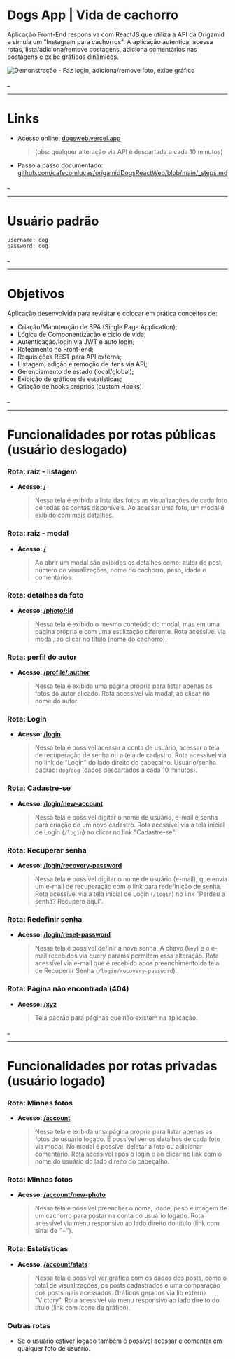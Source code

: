 # Dogs App | Vida de cachorro

Aplicação Front-End responsiva com ReactJS que utiliza a API da Origamid e simula um "Instagram para cachorros". A aplicação autentica, acessa rotas, lista/adiciona/remove postagens, adiciona comentários nas postagens e exibe gráficos dinâmicos.

![Demonstração - Faz login, adiciona/remove foto, exibe gráfico](.github/dogsweb.gif)

\_

---

# Links

- Acesso online: [dogsweb.vercel.app](https://dogsweb.vercel.app)

  > (obs: qualquer alteração via API é descartada a cada 10 minutos)

- Passo a passo documentado: [github.com/cafecomlucas/origamidDogsReactWeb/blob/main/\_steps.md](https://github.com/cafecomlucas/origamidDogsReactWeb/blob/main/_steps.md)

\_

---

# Usuário padrão

```
username: dog
password: dog
```

\_

---

# Objetivos

Aplicação desenvolvida para revisitar e colocar em prática conceitos de:

- Criação/Manutenção de SPA (Single Page Application);
- Lógica de Componentização e ciclo de vida;
- Autenticação/login via JWT e auto login;
- Roteamento no Front-end;
- Requisições REST para API externa;
- Listagem, adição e remoção de itens via API;
- Gerenciamento de estado (local/global);
- Exibição de gráficos de estatísticas;
- Criação de hooks próprios (custom Hooks).

\_

---

# Funcionalidades por rotas públicas (usuário deslogado)

### Rota: raiz - listagem

- **Acesso: [/](https://dogsweb.vercel.app/)**
  > Nessa tela é exibida a lista das fotos as visualizações de cada foto de todas as contas disponíveis. Ao acessar uma foto, um modal é exibido com mais detalhes.

### Rota: raiz - modal

- **Acesso: [/](https://dogsweb.vercel.app/)**
  > Ao abrir um modal são exibidos os detalhes como: autor do post, número de visualizações, nome do cachorro, peso, idade e comentários.

### Rota: detalhes da foto

- **Acesso: [/photo/:id](https://dogsweb.vercel.app/profile/cat)**
  > Nessa tela é exibido o mesmo conteúdo do modal, mas em uma página própria e com uma estilização diferente. Rota acessível via modal, ao clicar no título (nome do cachorro).

### Rota: perfil do autor

- **Acesso: [/profile/:author](https://dogsweb.vercel.app/profile/cat)**
  > Nessa tela é exibida uma página própria para listar apenas as fotos do autor clicado. Rota acessível via modal, ao clicar no nome do autor.

### Rota: Login

- **Acesso: [/login](https://dogsweb.vercel.app/login)**

  > Nessa tela é possível acessar a conta de usuário, acessar a tela de recuperação de senha ou a tela de cadastro. Rota acessível via no link de "Login" do lado direito do cabeçalho. Usuário/senha padrão: `dog`/`dog` (dados descartados a cada 10 minutos).

### Rota: Cadastre-se

- **Acesso: [/login/new-account](https://dogsweb.vercel.app/login/new-account)**
  > Nessa tela é possível digitar o nome de usuário, e-mail e senha para criação de um novo cadastro. Rota acessível via a tela inicial de Login (`/login`) ao clicar no link "Cadastre-se".

### Rota: Recuperar senha

- **Acesso: [/login/recovery-password](https://dogsweb.vercel.app/login/recovery-password)**
  > Nessa tela é possível digitar o nome de usuário (e-mail), que envia um e-mail de recuperação com o link para redefinição de senha. Rota acessível via a tela inicial de Login (`/login`) no link "Perdeu a senha? Recupere aqui".

### Rota: Redefinir senha

- **Acesso: [/login/reset-password](https://dogsweb.vercel.app/login/reset-password)**
  > Nessa tela é possível definir a nova senha. A chave (`key`) e o e-mail recebidos via query params permitem essa alteração. Rota acessível via e-mail que é recebido após preenchimento da tela de Recuperar Senha (`/login/recovery-password`).

### Rota: Página não encontrada (404)

- **Acesso: [/xyz](https://dogsweb.vercel.app/xzy)**
  > Tela padrão para páginas que não existem na aplicação.

\_

---

# Funcionalidades por rotas privadas (usuário logado)

### Rota: Minhas fotos

- **Acesso: [/account](https://dogsweb.vercel.app/account)**
  > Nessa tela é exibida uma página própria para listar apenas as fotos do usuário logado. É possível ver os detalhes de cada foto via modal. No modal é possível deletar a foto ou adicionar comentário. Rota acessível após o login e ao clicar no link com o nome do usuário do lado direito do cabeçalho.

### Rota: Minhas fotos

- **Acesso: [/account/new-photo](https://dogsweb.vercel.app/account/new-photo)**
  > Nessa tela é possível preencher o nome, idade, peso e imagem de um cachorro para postar na conta do usuário logado. Rota acessível via menu responsivo ao lado direito do título (link com sinal de "+").

### Rota: Estatísticas

- **Acesso: [/account/stats](https://dogsweb.vercel.app/account/stats)**
  > Nessa tela é possível ver gráfico com os dados dos posts, como o total de visualizações, os posts cadastrados e uma comparação dos posts mais acessados. Gráficos gerados via lib externa "Victory". Rota acessível via menu responsivo ao lado direito do título (link com ícone de gráfico).

### Outras rotas

- Se o usuário estiver logado também é possível acessar e comentar em qualquer foto de usuário.
